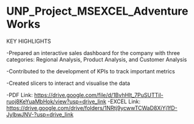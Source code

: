 # UNP_Project_MSEXCEL_AdventureWorks
KEY HIGHLIGHTS

  -Prepared an interactive sales dashboard for the company with three categories: Regional Analysis, Product Analysis, and Customer Analysis


  -Contributed to the development of KPIs to track important metrics


  -Created slicers to interact and visualise the data
  
-PDF Link: https://drive.google.com/file/d/1BvhHlt_7PuSUTTil-ruoj8KeYuaMbHok/view?usp=drive_link
-EXCEL Link: https://drive.google.com/drive/folders/1NRtj9ycwwTCWaD8XiYj1fD-JylbwJNV-?usp=drive_link
